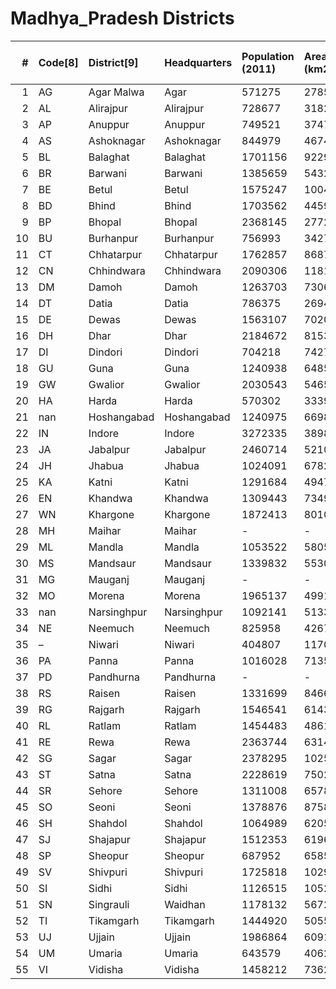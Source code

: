 # Madhya_Pradesh Districts

|   # | Code[8]   | District[9]   | Headquarters   | Population (2011)   | Area (km2)   | Density (/km2)[9]   |
|----:|:----------|:--------------|:---------------|:--------------------|:-------------|:--------------------|
|   1 | AG        | Agar Malwa    | Agar           | 571275              | 2785         | 205                 |
|   2 | AL        | Alirajpur     | Alirajpur      | 728677              | 3182         | 229                 |
|   3 | AP        | Anuppur       | Anuppur        | 749521              | 3747         | 200                 |
|   4 | AS        | Ashoknagar    | Ashoknagar     | 844979              | 4674         | 181                 |
|   5 | BL        | Balaghat      | Balaghat       | 1701156             | 9229         | 184                 |
|   6 | BR        | Barwani       | Barwani        | 1385659             | 5432         | 256                 |
|   7 | BE        | Betul         | Betul          | 1575247             | 10043        | 157                 |
|   8 | BD        | Bhind         | Bhind          | 1703562             | 4459         | 382                 |
|   9 | BP        | Bhopal        | Bhopal         | 2368145             | 2772         | 854                 |
|  10 | BU        | Burhanpur     | Burhanpur      | 756993              | 3427         | 221                 |
|  11 | CT        | Chhatarpur    | Chhatarpur     | 1762857             | 8687         | 203                 |
|  12 | CN        | Chhindwara    | Chhindwara     | 2090306             | 11815        | 177                 |
|  13 | DM        | Damoh         | Damoh          | 1263703             | 7306         | 173                 |
|  14 | DT        | Datia         | Datia          | 786375              | 2694         | 292                 |
|  15 | DE        | Dewas         | Dewas          | 1563107             | 7020         | 223                 |
|  16 | DH        | Dhar          | Dhar           | 2184672             | 8153         | 268                 |
|  17 | DI        | Dindori       | Dindori        | 704218              | 7427         | 94                  |
|  18 | GU        | Guna          | Guna           | 1240938             | 6485         | 194                 |
|  19 | GW        | Gwalior       | Gwalior        | 2030543             | 5465         | 445                 |
|  20 | HA        | Harda         | Harda          | 570302              | 3339         | 171                 |
|  21 | nan       | Hoshangabad   | Hoshangabad    | 1240975             | 6698         | 185                 |
|  22 | IN        | Indore        | Indore         | 3272335             | 3898         | 839                 |
|  23 | JA        | Jabalpur      | Jabalpur       | 2460714             | 5210         | 472                 |
|  24 | JH        | Jhabua        | Jhabua         | 1024091             | 6782         | 285                 |
|  25 | KA        | Katni         | Katni          | 1291684             | 4947         | 261                 |
|  26 | EN        | Khandwa       | Khandwa        | 1309443             | 7349         | 178                 |
|  27 | WN        | Khargone      | Khargone       | 1872413             | 8010         | 233                 |
|  28 | MH        | Maihar        | Maihar         | -                   | -            | -                   |
|  29 | ML        | Mandla        | Mandla         | 1053522             | 5805         | 182                 |
|  30 | MS        | Mandsaur      | Mandsaur       | 1339832             | 5530         | 242                 |
|  31 | MG        | Mauganj       | Mauganj        | -                   | -            | -                   |
|  32 | MO        | Morena        | Morena         | 1965137             | 4991         | 394                 |
|  33 | nan       | Narsinghpur   | Narsinghpur    | 1092141             | 5133         | 213                 |
|  34 | NE        | Neemuch       | Neemuch        | 825958              | 4267         | 194                 |
|  35 | –         | Niwari        | Niwari         | 404807              | 1170         | 345                 |
|  36 | PA        | Panna         | Panna          | 1016028             | 7135         | 142                 |
|  37 | PD        | Pandhurna     | Pandhurna      | -                   | -            | -                   |
|  38 | RS        | Raisen        | Raisen         | 1331699             | 8466         | 157                 |
|  39 | RG        | Rajgarh       | Rajgarh        | 1546541             | 6143         | 251                 |
|  40 | RL        | Ratlam        | Ratlam         | 1454483             | 4861         | 299                 |
|  41 | RE        | Rewa          | Rewa           | 2363744             | 6314         | 374                 |
|  42 | SG        | Sagar         | Sagar          | 2378295             | 10252        | 272                 |
|  43 | ST        | Satna         | Satna          | 2228619             | 7502         | 297                 |
|  44 | SR        | Sehore        | Sehore         | 1311008             | 6578         | 199                 |
|  45 | SO        | Seoni         | Seoni          | 1378876             | 8758         | 157                 |
|  46 | SH        | Shahdol       | Shahdol        | 1064989             | 6205         | 172                 |
|  47 | SJ        | Shajapur      | Shajapur       | 1512353             | 6196         | 244                 |
|  48 | SP        | Sheopur       | Sheopur        | 687952              | 6585         | 104                 |
|  49 | SV        | Shivpuri      | Shivpuri       | 1725818             | 10290        | 168                 |
|  50 | SI        | Sidhi         | Sidhi          | 1126515             | 10520        | 232                 |
|  51 | SN        | Singrauli     | Waidhan        | 1178132             | 5672         | 208                 |
|  52 | TI        | Tikamgarh     | Tikamgarh      | 1444920             | 5055         | 286                 |
|  53 | UJ        | Ujjain        | Ujjain         | 1986864             | 6091         | 356                 |
|  54 | UM        | Umaria        | Umaria         | 643579              | 4062         | 158                 |
|  55 | VI        | Vidisha       | Vidisha        | 1458212             | 7362         | 198                 |